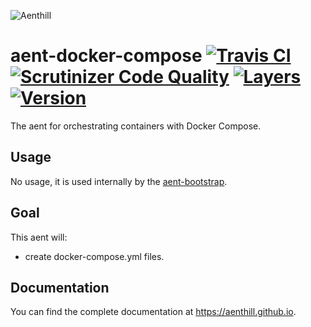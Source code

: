 ![Aenthill](https://avatars0.githubusercontent.com/u/36076306?s=200&u=77022eb3c9b55b54079c1d41a52f605f42ccaff0&v=4 "Aenthill")

# aent-docker-compose [![Travis CI](https://travis-ci.org/theaentmachine/aent-docker-compose.svg?branch=master "Travis CI")](https://travis-ci.org/theaentmachine/aent-docker-compose) [![Scrutinizer Code Quality](https://scrutinizer-ci.com/g/theaentmachine/aent-docker-compose/badges/quality-score.png?b=master "Scrutinizer Code Quality")](https://scrutinizer-ci.com/g/theaentmachine/aent-docker-compose/?branch=master) [![Layers](https://images.microbadger.com/badges/image/theaentmachine/aent-docker-compose.svg)](https://microbadger.com/images/theaentmachine/aent-docker-compose "Layers") [![Version](https://images.microbadger.com/badges/version/theaentmachine/aent-docker-compose.svg)](https://microbadger.com/images/theaentmachine/aent-docker-compose "Version")

The aent for orchestrating containers with Docker Compose.

## Usage

No usage, it is used internally by the [aent-bootstrap](https://github.com/theaentmachine/aent-bootstrap).

## Goal

This aent will:

- create docker-compose.yml files.

## Documentation

You can find the complete documentation at https://aenthill.github.io.
